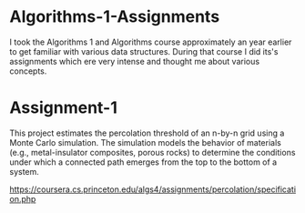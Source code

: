 # Algorithms-1-Assignments
I took the Algorithms 1 and Algorithms course approximately an year earlier to get familiar with various data structures. During that course I did its's assignments which ere very intense and thought me about various concepts.
# Assignment-1
This project estimates the percolation threshold of an n-by-n grid using a Monte Carlo simulation. The simulation models the behavior of materials (e.g., metal-insulator composites, porous rocks) to determine the conditions under which a connected path emerges from the top to the bottom of a system.

https://coursera.cs.princeton.edu/algs4/assignments/percolation/specification.php
